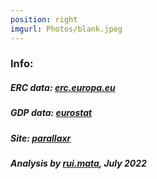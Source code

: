 ```yaml
---
position: right
imgurl: Photos/blank.jpeg
---
```

  
### Info:

##### ERC data: [erc.europa.eu](https://erc.europa.eu/projects-figures/statistics)

##### GDP data: [eurostat](https://ec.europa.eu/eurostat/statistics-explained/index.php?title=R%26D_expenditure&oldid=551418#Gross_domestic_expenditure_on_R.26D)

##### Site: [parallaxr](https://github.com/martinctc/parallaxr)

##### Analysis by [rui.mata](https://www.cds.unibas.ch), July 2022 

